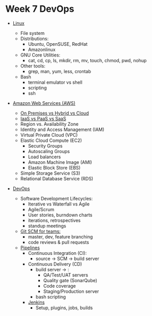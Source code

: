 # Week 7 DevOps

- [Linux](https://www.tutorialspoint.com/unix/index.htm)
  - File system
  - Distributions:
    - Ubuntu, OpenSUSE, RedHat
    - Amazonlinux
  - GNU Core Utilities:
    - cat, cd, cp, ls, mkdir, rm, mv, touch, chmod, pwd, nohup
  - Other tools:
    - grep, man, yum, less, crontab
  - Bash
    - terminal emulator vs shell
    - scripting
    - ssh

- [Amazon Web Services (AWS)](https://docs.aws.amazon.com/)
  - [On Premises vs Hybrid vs Cloud](https://servicemuse.com/cloud-vs-on-premises-vs-hybrid/)
  - [IaaS vs PaaS vs SaaS](https://medium.com/datadriveninvestor/saas-vs-iaas-vs-paas-cloud-computing-models-explained-with-its-benefits-276298aea66d)
  - Region vs. Availability Zone
  - Identity and Access Management (IAM)
  - Virtual Private Cloud (VPC)
  - Elastic Cloud Compute (EC2)
    - Security Groups
    - Autoscaling Groups
    - Load balancers
    - Amazon Machine Image (AMI)
    - Elastic Block Store (EBS)
  - Simple Storage Service (S3)
  - Relational Database Service (RDS)

- [DevOps](https://www.atlassian.com/devops)
  - Software Development Lifecycles:
    - Iterative vs Waterfall vs Agile
    - Agile/Scrum
    - User stories, burndown charts
    - iterations, retrospectives
    - standup meetings
  - [Git SCM for teams:](https://nvie.com/posts/a-successful-git-branching-model/)
    - master, dev, feature branching
    - code reviews & pull requests
  - [Pipelines](https://www.atlassian.com/continuous-delivery/principles/continuous-integration-vs-delivery-vs-deployment)
    - Continuous Integration (CI):
      - source -> SCM -> build server
    - Continuous Delivery (CD)
      - build server -> :
        - QA/Test/UAT servers
        - Quality gate (SonarQube)
        - Code coverage
        - Staging/Production server
      - bash scripting
    - [Jenkins](https://jenkins.io/doc/)
      - Setup, plugins, jobs, builds
